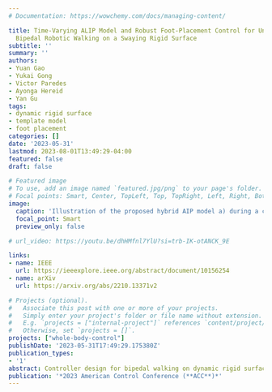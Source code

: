 ```yaml
---
# Documentation: https://wowchemy.com/docs/managing-content/

title: Time-Varying ALIP Model and Robust Foot-Placement Control for Underactuated
  Bipedal Robotic Walking on a Swaying Rigid Surface
subtitle: ''
summary: ''
authors:
- Yuan Gao
- Yukai Gong
- Victor Paredes
- Ayonga Hereid
- Yan Gu
tags: 
- dynamic rigid surface
- template model
- foot placement
categories: []
date: '2023-05-31'
lastmod: 2023-08-01T13:49:29-04:00
featured: false
draft: false

# Featured image
# To use, add an image named `featured.jpg/png` to your page's folder.
# Focal points: Smart, Center, TopLeft, Top, TopRight, Left, Right, BottomLeft, Bottom, BottomRight.
image:
  caption: 'Illustration of the proposed hybrid AIP model a) during a continuous swing phase and b) at a discrete foot-landing event.'
  focal_point: Smart
  preview_only: false

# url_video: https://youtu.be/dhHMfnl7YlU?si=trb-IK-otANCK_9E

links:
- name: IEEE
  url: https://ieeexplore.ieee.org/abstract/document/10156254
- name: arXiv
  url: https://arxiv.org/abs/2210.13371v2

# Projects (optional).
#   Associate this post with one or more of your projects.
#   Simply enter your project's folder or file name without extension.
#   E.g. `projects = ["internal-project"]` references `content/project/deep-learning/index.md`.
#   Otherwise, set `projects = []`.
projects: ["whole-body-control"]
publishDate: '2023-05-31T17:49:29.175380Z'
publication_types:
- '1'
abstract: Controller design for bipedal walking on dynamic rigid surfaces (DRSes), which are rigid surfaces moving in the inertial frame (e.g., ships and airplanes), remains largely underexplored. This paper introduces a hierarchical control approach that achieves stable underactuated bipedal walking on a horizontally oscillating DRS. The highest layer of our approach is a real-time motion planner that generates desired global behaviors (i.e., center of mass trajectories and footstep locations) by stabilizing a reduced-order robot model. One key novelty of this layer is the derivation of the reduced-order model by analytically extending the angular momentum based linear inverted pendulum (ALIP) model from stationary to horizontally moving surfaces. The other novelty is the development of a discrete-time foot-placement controller that exponentially stabilizes the hybrid, linear, time-varying ALIP. The middle layer translates the desired global behaviors into the robot’s full-body reference trajectories for all directly actuated degrees of freedom, while the lowest layer exponentially tracks those reference trajectories based on the full-order, hybrid, nonlinear robot model. Simulations confirm that the proposed framework ensures stable walking of a planar underactuated biped under different swaying DRS motions and gait types.
publication: '*2023 American Control Conference (**ACC**)*'
---
```


<!-- {{< youtube dhHMfnl7YlU >}} -->
